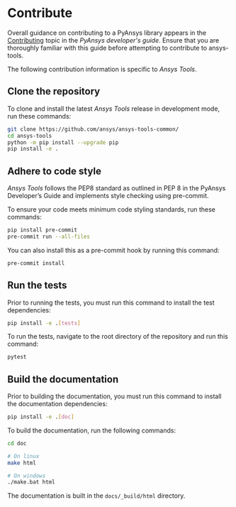 # Contribute

Overall guidance on contributing to a PyAnsys library appears in the
[Contributing] topic in the *PyAnsys developer's guide*. Ensure that you
are thoroughly familiar with this guide before attempting to contribute to
ansys-tools.

The following contribution information is specific to *Ansys Tools*.

[Contributing]: https://dev.docs.pyansys.com/how-to/contributing.html

## Clone the repository

To clone and install the latest *Ansys Tools* release in development mode, run
these commands:

```bash
git clone https://github.com/ansys/ansys-tools-common/
cd ansys-tools
python -m pip install --upgrade pip
pip install -e .
```

## Adhere to code style

*Ansys Tools* follows the PEP8 standard as outlined in PEP 8 in the PyAnsys Developer’s Guide and implements style checking using pre-commit.

To ensure your code meets minimum code styling standards, run these commands:

```bash
pip install pre-commit
pre-commit run --all-files
```

You can also install this as a pre-commit hook by running this command:

```bash
pre-commit install
```

## Run the tests

Prior to running the tests, you must run this command to install the test dependencies:

```bash
pip install -e .[tests]
```

To run the tests, navigate to the root directory of the repository and run this command:

```bash
pytest
```


## Build the documentation

Prior to building the documentation, you must run this command to install the documentation dependencies:

```bash
pip install -e .[doc]
```

To build the documentation, run the following commands:

```bash
cd doc

# On linux
make html

# On windows
./make.bat html
```

The documentation is built in the `docs/_build/html` directory.
